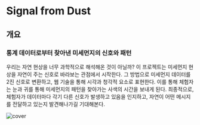 # Signal from Dust

## 개요

### 통계 데이터로부터 찾아낸 미세먼지의 신호와 패턴

우리는 자연 현상을 너무 과학적으로 해석해온 것이 아닐까? 이 프로젝트는 미세먼지 현상을 자연이 주는 신호로 바라보는 관점에서 시작한다. 그 방법으로 미세먼지 데이터를 2진 신호로 변환하고, 웹 기술을 통해 시각과 청각적 요소로 표현한다. 이를 통해 체험자는 눈과 귀를 통해 미세먼지의 패턴을 찾아가는 사색의 시간을 보내게 된다. 최종적으로, 체험자가 데이터마다 각기 다른 신호가 발생하고 있음을 인지하고, 자연이 어떤 메시지를 전달하고 있는지 발견해나가길 기대해본다.

![cover](https://ygpfckjmxgbewxkislyq.supabase.co/storage/v1/object/public/imgs/cover_1_21*9.webp)
